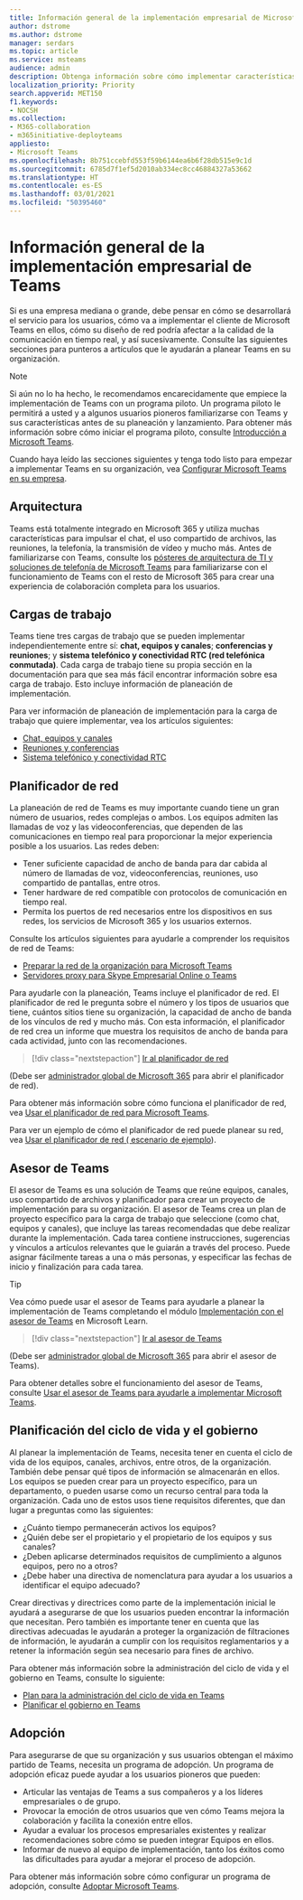 ```yaml
---
title: Información general de la implementación empresarial de Microsoft Teams
author: dstrome
ms.author: dstrome
manager: serdars
ms.topic: article
ms.service: msteams
audience: admin
description: Obtenga información sobre cómo implementar características empresariales de Microsoft Teams.
localization_priority: Priority
search.appverid: MET150
f1.keywords:
- NOCSH
ms.collection:
- M365-collaboration
- m365initiative-deployteams
appliesto:
- Microsoft Teams
ms.openlocfilehash: 8b751ccebfd553f59b6144ea6b6f28db515e9c1d
ms.sourcegitcommit: 6785d7f1ef5d2010ab334ec8cc46884327a53662
ms.translationtype: HT
ms.contentlocale: es-ES
ms.lasthandoff: 03/01/2021
ms.locfileid: "50395460"
---
```

# <a name="teams-enterprise-deployment-overview"></a>Información general de la implementación empresarial de Teams

Si es una empresa mediana o grande, debe pensar en cómo se desarrollará el servicio para los usuarios, cómo va a implementar el cliente de Microsoft Teams en ellos, cómo su diseño de red podría afectar a la calidad de la comunicación en tiempo real, y así sucesivamente. Consulte las siguientes secciones para punteros a artículos que le ayudarán a planear Teams en su organización.

> [!NOTE]
> Si aún no lo ha hecho, le recomendamos encarecidamente que empiece la implementación de Teams con un programa piloto. Un programa piloto le permitirá a usted y a algunos usuarios pioneros familiarizarse con Teams y sus características antes de su planeación y lanzamiento. Para obtener más información sobre cómo iniciar el programa piloto, consulte [Introducción a Microsoft Teams](get-started-with-teams-quick-start.md).

Cuando haya leído las secciones siguientes y tenga todo listo para empezar a implementar Teams en su organización, vea [Configurar Microsoft Teams en su empresa](deploy-enterprise-setup.md).

## <a name="architecture"></a>Arquitectura

Teams está totalmente integrado en Microsoft 365 y utiliza muchas características para impulsar el chat, el uso compartido de archivos, las reuniones, la telefonía, la transmisión de vídeo y mucho más. Antes de familiarizarse con Teams, consulte los [pósteres de arquitectura de TI y soluciones de telefonía de Microsoft Teams](teams-architecture-solutions-posters.md) para familiarizarse con el funcionamiento de Teams con el resto de Microsoft 365 para crear una experiencia de colaboración completa para los usuarios.

## <a name="workloads"></a>Cargas de trabajo

Teams tiene tres cargas de trabajo que se pueden implementar independientemente entre sí: **chat, equipos y canales**; **conferencias y reuniones**; y **sistema telefónico y conectividad RTC (red telefónica conmutada)**. Cada carga de trabajo tiene su propia sección en la documentación para que sea más fácil encontrar información sobre esa carga de trabajo. Esto incluye información de planeación de implementación.

Para ver información de planeación de implementación para la carga de trabajo que quiere implementar, vea los artículos siguientes:

- [Chat, equipos y canales](deploy-chat-teams-channels-microsoft-teams-landing-page.md)
- [Reuniones y conferencias](deploy-meetings-microsoft-teams-landing-page.md)
- [Sistema telefónico y conectividad RTC](cloud-voice-landing-page.md)

## <a name="network-planner"></a>Planificador de red

La planeación de red de Teams es muy importante cuando tiene un gran número de usuarios, redes complejas o ambos. Los equipos admiten las llamadas de voz y las videoconferencias, que dependen de las comunicaciones en tiempo real para proporcionar la mejor experiencia posible a los usuarios. Las redes deben:

- Tener suficiente capacidad de ancho de banda para dar cabida al número de llamadas de voz, videoconferencias, reuniones, uso compartido de pantallas, entre otros.
- Tener hardware de red compatible con protocolos de comunicación en tiempo real.
- Permita los puertos de red necesarios entre los dispositivos en sus redes, los servicios de Microsoft 365 y los usuarios externos.

Consulte los artículos siguientes para ayudarle a comprender los requisitos de red de Teams:

- [Preparar la red de la organización para Microsoft Teams](prepare-network.md)
- [Servidores proxy para Skype Empresarial Online o Teams](proxy-servers-for-skype-for-business-online.md)

Para ayudarle con la planeación, Teams incluye el planificador de red. El planificador de red le pregunta sobre el número y los tipos de usuarios que tiene, cuántos sitios tiene su organización, la capacidad de ancho de banda de los vínculos de red y mucho más. Con esta información, el planificador de red crea un informe que muestra los requisitos de ancho de banda para cada actividad, junto con las recomendaciones.

 > [!div class="nextstepaction"]
> [Ir al planificador de red](https://admin.teams.microsoft.com/networkplanner/organization)

(Debe ser [administrador global de Microsoft 365](/microsoft-365/admin/add-users/about-admin-roles#commonly-used-microsoft-365-admin-center-roles) para abrir el planificador de red).

Para obtener más información sobre cómo funciona el planificador de red, vea [Usar el planificador de red para Microsoft Teams](network-planner.md).

Para ver un ejemplo de cómo el planificador de red puede planear su red, vea [Usar el planificador de red ( escenario de ejemplo](tutorial-network-planner-example.yml)).

## <a name="teams-advisor"></a>Asesor de Teams

El asesor de Teams es una solución de Teams que reúne equipos, canales, uso compartido de archivos y planificador para crear un proyecto de implementación para su organización. El asesor de Teams crea un plan de proyecto específico para la carga de trabajo que seleccione (como chat, equipos y canales), que incluye las tareas recomendadas que debe realizar durante la implementación. Cada tarea contiene instrucciones, sugerencias y vínculos a artículos relevantes que le guiarán a través del proceso. Puede asignar fácilmente tareas a una o más personas, y especificar las fechas de inicio y finalización para cada tarea.

> [!TIP]
> Vea cómo puede usar el asesor de Teams para ayudarle a planear la implementación de Teams completando el módulo [Implementación con el asesor de Teams](https://docs.microsoft.com/learn/modules/m365-teams-rollout-using-advisor/) en Microsoft Learn.

> [!div class="nextstepaction"]
> [Ir al asesor de Teams](https://admin.teams.microsoft.com/teams-deployment)

(Debe ser [administrador global de Microsoft 365](/microsoft-365/admin/add-users/about-admin-roles#commonly-used-microsoft-365-admin-center-roles) para abrir el asesor de Teams).

Para obtener detalles sobre el funcionamiento del asesor de Teams, consulte [Usar el asesor de Teams para ayudarle a implementar Microsoft Teams](use-advisor-teams-roll-out.md).

## <a name="lifecycle-and-governance-planning"></a>Planificación del ciclo de vida y el gobierno

Al planear la implementación de Teams, necesita tener en cuenta el ciclo de vida de los equipos, canales, archivos, entre otros, de la organización. También debe pensar qué tipos de información se almacenarán en ellos. Los equipos se pueden crear para un proyecto específico, para un departamento, o pueden usarse como un recurso central para toda la organización. Cada uno de estos usos tiene requisitos diferentes, que dan lugar a preguntas como las siguientes:

- ¿Cuánto tiempo permanecerán activos los equipos?
- ¿Quién debe ser el propietario y el propietario de los equipos y sus canales?
- ¿Deben aplicarse determinados requisitos de cumplimiento a algunos equipos, pero no a otros?
- ¿Debe haber una directiva de nomenclatura para ayudar a los usuarios a identificar el equipo adecuado?

Crear directivas y directrices como parte de la implementación inicial le ayudará a asegurarse de que los usuarios pueden encontrar la información que necesitan. Pero también es importante tener en cuenta que las directivas adecuadas le ayudarán a proteger la organización de filtraciones de información, le ayudarán a cumplir con los requisitos reglamentarios y a retener la información según sea necesario para fines de archivo.

Para obtener más información sobre la administración del ciclo de vida y el gobierno en Teams, consulte lo siguiente:

- [Plan para la administración del ciclo de vida en Teams](plan-teams-lifecycle.md)
- [Planificar el gobierno en Teams](plan-teams-governance.md)

## <a name="adoption"></a>Adopción

Para asegurarse de que su organización y sus usuarios obtengan el máximo partido de Teams, necesita un programa de adopción. Un programa de adopción eficaz puede ayudar a los usuarios pioneros que pueden:

- Articular las ventajas de Teams a sus compañeros y a los líderes empresariales o de grupo.
- Provocar la emoción de otros usuarios que ven cómo Teams mejora la colaboración y facilita la conexión entre ellos.
- Ayudar a evaluar los procesos empresariales existentes y realizar recomendaciones sobre cómo se pueden integrar Equipos en ellos.
- Informar de nuevo al equipo de implementación, tanto los éxitos como las dificultades para ayudar a mejorar el proceso de adopción.

Para obtener más información sobre cómo configurar un programa de adopción, consulte [Adoptar Microsoft Teams](adopt-microsoft-teams-landing-page.md).